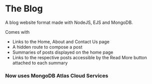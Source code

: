 # The Blog

A blog website format made with NodeJS, EJS and MongoDB.

Comes with
- Links to the Home, About and Contact Us page
- A hidden route to compose a post
- Summaries of posts displayed on the home page
- Links to the respective posts accessible by the Read More button attached to each summary

### Now uses MongoDB Atlas Cloud Services
